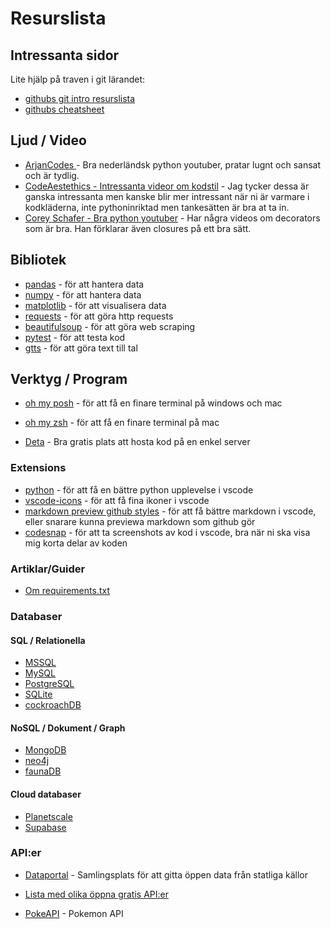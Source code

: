 # Resurslista

## Intressanta sidor

Lite hjälp på traven i git lärandet:

- [githubs git intro resurslista](https://docs.github.com/en/get-started/quickstart/git-and-github-learning-resources)
- [githubs cheatsheet](https://docs.github.com/en/get-started/quickstart/git-cheatsheet)

## Ljud / Video

- [ArjanCodes ](https://www.youtube.com/@ArjanCodes) - Bra nederländsk python youtuber, pratar lugnt och sansat och är tydlig.
- [CodeAestethics - Intressanta videor om kodstil](https://www.youtube.com/@CodeAesthetic) - Jag tycker dessa är ganska intressanta men kanske blir mer intressant när ni är varmare i kodkläderna, inte pythoninriktad men tankesätten är bra at ta in.
- [Corey Schafer - Bra python youtuber](https://www.youtube.com/@CoreySchafer) - Har några videos om decorators som är bra. Han förklarar även closures på ett bra sätt.

## Bibliotek

- [pandas](https://pandas.pydata.org/) - för att hantera data
- [numpy](https://numpy.org/) - för att hantera data
- [matplotlib](https://matplotlib.org/) - för att visualisera data
- [requests](https://requests.readthedocs.io/en/master/) - för att göra http requests
- [beautifulsoup](https://www.crummy.com/software/BeautifulSoup/bs4/doc/) - för att göra web scraping
- [pytest](https://docs.pytest.org/en/stable/) - för att testa kod
- [gtts](https://gtts.readthedocs.io/en/latest/) - för att göra text till tal

## Verktyg / Program

- [oh my posh](https://ohmyposh.dev/docs/) - för att få en finare terminal på windows och mac
- [oh my zsh](https://ohmyz.sh/) - för att få en finare terminal på mac

- [Deta](https://deta.sh) - Bra gratis plats att hosta kod på en enkel server

### Extensions

- [python](https://marketplace.visualstudio.com/items?itemName=ms-python.python) - för att få en bättre python upplevelse i vscode
- [vscode-icons](https://marketplace.visualstudio.com/items?itemName=vscode-icons-team.vscode-icons) - för att få fina ikoner i vscode
- [markdown preview github styles](https://marketplace.visualstudio.com/items?itemName=bierner.markdown-preview-github-styles) - för att få bättre markdown i vscode, eller snarare kunna previewa markdown som github gör
- [codesnap](https://marketplace.visualstudio.com/items?itemName=adpyke.codesnap) - för att ta screenshots av kod i vscode, bra när ni ska visa mig korta delar av koden

### Artiklar/Guider

- [Om requirements.txt](https://pip.pypa.io/en/stable/user_guide/#requirements-files)

### Databaser

#### SQL / Relationella

- [MSSQL](https://www.microsoft.com/sv-se/sql-server/sql-server-downloads)
- [MySQL](https://www.mysql.com/)
- [PostgreSQL](https://www.postgresql.org/)
- [SQLite](https://sqlite.org/index.html)
- [cockroachDB](https://www.cockroachlabs.com/)

#### NoSQL / Dokument / Graph

- [MongoDB](https://www.mongodb.com/)
- [neo4j](https://neo4j.com/)
- [faunaDB](https://fauna.com/home)

#### Cloud databaser

- [Planetscale](https://planetscale.com)
- [Supabase](https://supabase.io/)

### API:er

- [Dataportal](https://www.dataportal.se/) - Samlingsplats för att gitta öppen data från statliga källor

- [Lista med olika öppna gratis API:er](https://github.com/public-apis/public-apis)
- [PokeAPI](https://pokeapi.co/) - Pokemon API
